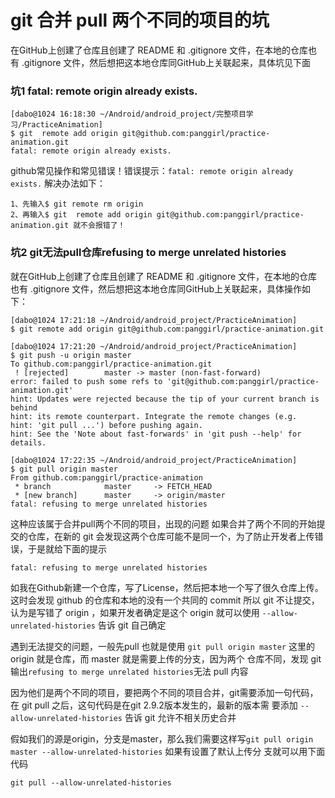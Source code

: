 
# git 合并 pull 两个不同的项目的坑
在GitHub上创建了仓库且创建了 README 和 .gitignore 文件，在本地的仓库也有 .gitignore 文件，然后想把这本地仓库同GitHub上关联起来，具体坑见下面

### 坑1 fatal: remote origin already exists.
```
[dabo@1024 16:18:30 ~/Android/android_project/完整项目学习/PracticeAnimation]
$ git  remote add origin git@github.com:panggirl/practice-animation.git
fatal: remote origin already exists.
```

github常见操作和常见错误！错误提示：`fatal: remote origin already exists.`
解决办法如下：
```
1、先输入$ git remote rm origin
2、再输入$ git  remote add origin git@github.com:panggirl/practice-animation.git 就不会报错了！
```

### 坑2  git无法pull仓库refusing to merge unrelated histories
就在GitHub上创建了仓库且创建了 README 和 .gitignore 文件，在本地的仓库也有 .gitignore 文件，然后想把这本地仓库同GitHub上关联起来，具体操作如下：
```
[dabo@1024 17:21:18 ~/Android/android_project/PracticeAnimation]
$ git remote add origin git@github.com:panggirl/practice-animation.git

[dabo@1024 17:21:20 ~/Android/android_project/PracticeAnimation]
$ git push -u origin master
To github.com:panggirl/practice-animation.git
 ! [rejected]        master -> master (non-fast-forward)
error: failed to push some refs to 'git@github.com:panggirl/practice-animation.git'
hint: Updates were rejected because the tip of your current branch is behind
hint: its remote counterpart. Integrate the remote changes (e.g.
hint: 'git pull ...') before pushing again.
hint: See the 'Note about fast-forwards' in 'git push --help' for details.

[dabo@1024 17:22:35 ~/Android/android_project/PracticeAnimation]
$ git pull origin master
From github.com:panggirl/practice-animation
 * branch            master     -> FETCH_HEAD
 * [new branch]      master     -> origin/master
fatal: refusing to merge unrelated histories

```
这种应该属于合并pull两个不同的项目，出现的问题
如果合并了两个不同的开始提交的仓库，在新的 git 会发现这两个仓库可能不是同一个，为了防止开发者上传错误，于是就给下面的提示
```
fatal: refusing to merge unrelated histories
```
如我在Github新建一个仓库，写了License，然后把本地一个写了很久仓库上传。这时会发现 github 的仓库和本地的没有一个共同的 commit
所以 git 不让提交，认为是写错了 origin ，如果开发者确定是这个 origin 就可以使用 `--allow-unrelated-histories` 告诉 git 自己确定

遇到无法提交的问题，一般先pull 也就是使用 `git pull origin master` 这里的 origin 就是仓库，而 master 就是需要上传的分支，因为两个
仓库不同，发现 git 输出` refusing to merge unrelated histories `无法 pull 内容

因为他们是两个不同的项目，要把两个不同的项目合并，git需要添加一句代码，在 git pull 之后，这句代码是在git 2.9.2版本发生的，最新的版本需
要添加 `--allow-unrelated-histories` 告诉 git 允许不相关历史合并

假如我们的源是origin，分支是master，那么我们需要这样写`git pull origin master --allow-unrelated-histories` 如果有设置了默认上传分
支就可以用下面代码
```
git pull --allow-unrelated-histories
```
